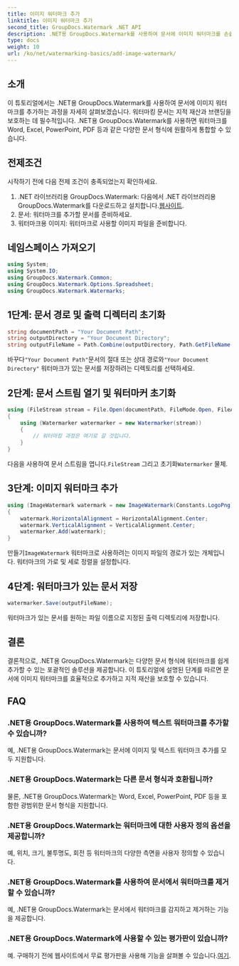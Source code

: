 ```yaml
---
title: 이미지 워터마크 추가
linktitle: 이미지 워터마크 추가
second_title: GroupDocs.Watermark .NET API
description: .NET용 GroupDocs.Watermark를 사용하여 문서에 이미지 워터마크를 손쉽게 추가하세요. 귀하의 지적 재산을 쉽게 보호하세요.
type: docs
weight: 10
url: /ko/net/watermarking-basics/add-image-watermark/
---
```

## 소개
이 튜토리얼에서는 .NET용 GroupDocs.Watermark를 사용하여 문서에 이미지 워터마크를 추가하는 과정을 자세히 살펴보겠습니다. 워터마킹 문서는 지적 재산과 브랜딩을 보호하는 데 필수적입니다. .NET용 GroupDocs.Watermark를 사용하면 워터마크를 Word, Excel, PowerPoint, PDF 등과 같은 다양한 문서 형식에 원활하게 통합할 수 있습니다.
## 전제조건
시작하기 전에 다음 전제 조건이 충족되었는지 확인하세요.
1.  .NET 라이브러리용 GroupDocs.Watermark: 다음에서 .NET 라이브러리용 GroupDocs.Watermark를 다운로드하고 설치합니다.[웹사이트](https://releases.groupdocs.com/Watermark/net/).
2. 문서: 워터마크를 추가할 문서를 준비하세요.
3. 워터마크용 이미지: 워터마크로 사용할 이미지 파일을 준비합니다.

## 네임스페이스 가져오기
```csharp
using System;
using System.IO;
using GroupDocs.Watermark.Common;
using GroupDocs.Watermark.Options.Spreadsheet;
using GroupDocs.Watermark.Watermarks;
```
## 1단계: 문서 경로 및 출력 디렉터리 초기화
```csharp
string documentPath = "Your Document Path";
string outputDirectory = "Your Document Directory";
string outputFileName = Path.Combine(outputDirectory, Path.GetFileName(documentPath));
```
 바꾸다`"Your Document Path"`문서의 절대 또는 상대 경로와`"Your Document Directory"` 워터마크가 있는 문서를 저장하려는 디렉토리를 선택하세요.
## 2단계: 문서 스트림 열기 및 워터마커 초기화
```csharp
using (FileStream stream = File.Open(documentPath, FileMode.Open, FileAccess.ReadWrite))
{
    using (Watermarker watermarker = new Watermarker(stream))
    {
        // 워터마킹 과정은 여기로 갈 것입니다.
    }
}
```
 다음을 사용하여 문서 스트림을 엽니다.`FileStream` 그리고 초기화`Watermarker` 물체.
## 3단계: 이미지 워터마크 추가
```csharp
using (ImageWatermark watermark = new ImageWatermark(Constants.LogoPng))
{
    watermark.HorizontalAlignment = HorizontalAlignment.Center;
    watermark.VerticalAlignment = VerticalAlignment.Center;
    watermarker.Add(watermark);
}
```
 만들기`ImageWatermark` 워터마크로 사용하려는 이미지 파일의 경로가 있는 개체입니다. 워터마크의 가로 및 세로 정렬을 설정합니다.
## 4단계: 워터마크가 있는 문서 저장
```csharp
watermarker.Save(outputFileName);
```
워터마크가 있는 문서를 원하는 파일 이름으로 지정된 출력 디렉토리에 저장합니다.

## 결론
결론적으로, .NET용 GroupDocs.Watermark는 다양한 문서 형식에 워터마크를 쉽게 추가할 수 있는 포괄적인 솔루션을 제공합니다. 이 튜토리얼에 설명된 단계를 따르면 문서에 이미지 워터마크를 효율적으로 추가하고 지적 재산을 보호할 수 있습니다.
## FAQ
### .NET용 GroupDocs.Watermark를 사용하여 텍스트 워터마크를 추가할 수 있습니까?
예, .NET용 GroupDocs.Watermark는 문서에 이미지 및 텍스트 워터마크 추가를 모두 지원합니다.
### .NET용 GroupDocs.Watermark는 다른 문서 형식과 호환됩니까?
물론, .NET용 GroupDocs.Watermark는 Word, Excel, PowerPoint, PDF 등을 포함한 광범위한 문서 형식을 지원합니다.
### .NET용 GroupDocs.Watermark는 워터마크에 대한 사용자 정의 옵션을 제공합니까?
예, 위치, 크기, 불투명도, 회전 등 워터마크의 다양한 측면을 사용자 정의할 수 있습니다.
### .NET용 GroupDocs.Watermark를 사용하여 문서에서 워터마크를 제거할 수 있습니까?
예, .NET용 GroupDocs.Watermark는 문서에서 워터마크를 감지하고 제거하는 기능을 제공합니다.
### .NET용 GroupDocs.Watermark에 사용할 수 있는 평가판이 있습니까?
 예. 구매하기 전에 웹사이트에서 무료 평가판을 사용해 기능을 살펴볼 수 있습니다.[여기](https://releases.groupdocs.com/).